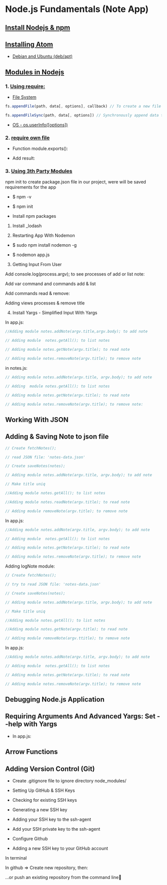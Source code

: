 # Node.js Fundamentals (Note App)

## [Install Nodejs & npm](https://docs.google.com/document/d/1yQ84xrJRr2Km0zYWSETtDu10_cIijNe5ckb-FeNecx8/edit#heading=h.oy5bora8spry)
## [Installing Atom](https://docs.google.com/document/d/1yQ84xrJRr2Km0zYWSETtDu10_cIijNe5ckb-FeNecx8/edit#heading=h.vl0uhfmh9uno)
  * [Debian and Ubuntu (deb/apt)](https://docs.google.com/document/d/1yQ84xrJRr2Km0zYWSETtDu10_cIijNe5ckb-FeNecx8/edit#heading=h.5xdx9h3ocz4o)
## [Modules in Nodejs](https://docs.google.com/document/d/1yQ84xrJRr2Km0zYWSETtDu10_cIijNe5ckb-FeNecx8/edit#heading=h.yzopqiukz4u2)
### 1. [Using require:](https://docs.google.com/document/d/1yQ84xrJRr2Km0zYWSETtDu10_cIijNe5ckb-FeNecx8/edit#heading=h.soocvykifr9a)
  * [File System](https://docs.google.com/document/d/1yQ84xrJRr2Km0zYWSETtDu10_cIijNe5ckb-FeNecx8/edit#heading=h.l6ivpo6e22oc)
  
```javascript
fs.appendFile(path, data[, options], callback) // To create a new file

fs.appendFileSync(path, data[, options]) // Synchronously append data to a file, creating the file if it does not yet exist. data can be a string or a Buffer.
```

  * [OS - os.userInfo([options])](https://docs.google.com/document/d/1yQ84xrJRr2Km0zYWSETtDu10_cIijNe5ckb-FeNecx8/edit#heading=h.h8hkyhatn9nr)

### 2. [require own file](https://docs.google.com/document/d/1yQ84xrJRr2Km0zYWSETtDu10_cIijNe5ckb-FeNecx8/edit#heading=h.jajt3iz4a0zb)

  * Function module.exports():

  * Add result:

### 3. [Using 3th Party Modules](https://docs.google.com/document/d/1yQ84xrJRr2Km0zYWSETtDu10_cIijNe5ckb-FeNecx8/edit#heading=h.3c00aufikzz0)

npm init  to create package.json file in our project, were will be saved requirements for the app

  * $ npm -v

  * $ npm init

  * Install npm packages

1. Install  _lodash

2. Restarting App With Nodemon

  * $ sudo npm install nodemon -g

  * $ nodemon app.js

3. Getting Input From User

Add console.log(process.argv); to see processes of add or list note:

Add var command and commands add & list

Add commands read & remove:

Adding views processes & remove title

4. Install Yargs - Simplified Input With Yargs

In app.js:

```javascript
//Adding module notes.addNote(argv.title,argv.body); to add note

// Adding module  notes.getAll(); to list notes

// Adding module notes.getNote(argv.title); to read note

// Adding module notes.removeNote(argv.title); to remove note
```

in notes.js:

```javascript
// Adding module notes.addNote(argv.title, argv.body); to add note

// Adding  module notes.getAll(); to list notes

// Adding module notes.getNote(argv.title); to read note

// Adding module notes.removeNote(argv.title); to remove note:
```

## Working With JSON

## Adding & Saving Note to json file

```javascript
// Create fetchNotes();

// read JSON file: 'notes-data.json'

// Create saveNotes(notes);

// Adding module notes.addNote(argv.title, argv.body); to add note

// Make title uniq

//Adding module notes.getAll(); to list notes

//Adding module notes.readNote(argv.title); to read note

// Adding module removeNote(argv.title); to remove note
```

In app.js:

```javascript
//Adding module notes.addNote(argv.title, argv.body); to add note

// Adding module  notes.getAll(); to list notes

// Adding module notes.getNote(argv.title); to read note

// Adding module notes.removeNote(argv.title); to remove note
```

Adding logNote module:

```javascript
// Create fetchNotes();

// try to read JSON file: 'notes-data.json'

// Create saveNotes(notes);

// Adding module notes.addNote(argv.title, argv.body); to add note

// Make title uniq

//Adding module notes.getAll(); to list notes

//Adding module notes.getNote(argv.title); to read note

// Adding module removeNote(argv.ttitle); to remove note
```

In app.js:

```javascript
//Adding module notes.addNote(argv.title, argv.body); to add note

// Adding module  notes.getAll(); to list notes

// Adding module notes.getNote(argv.title); to read note

// Adding module notes.removeNote(argv.title); to remove note
```

## Debugging Node.js Application

## Requiring Arguments And Advanced Yargs: Set --help with Yargs

  * In app.js:

## Arrow Functions

## Adding Version Control (Git)

  * Create .gitignore file to ignore directory node_modules/

  * Setting Up GitHub & SSH Keys

  * Checking for existing SSH keys

  * Generating a new SSH key

  * Adding your SSH key to the ssh-agent

  * Add your SSH private key to the ssh-agent

  * Configure Github

  * Adding a new SSH key to your GitHub account

In terminal

In github => Create new repository, then:

…or push an existing repository from the command line

